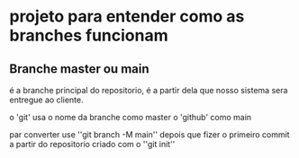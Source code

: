 # projeto para entender como as branches funcionam

## Branche master ou main

é a branche principal do repositorio, é a partir dela que nosso sistema sera entregue ao cliente.

o 'git' usa o nome da branche como master o 'github' como main

par converter use ''git branch -M main'' depois que fizer o primeiro commit a partir do repositorio criado com o ''git init''